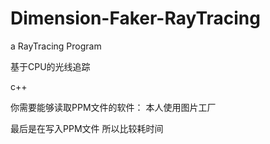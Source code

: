 # Dimension-Faker-RayTracing
a RayTracing Program

基于CPU的光线追踪

c++

你需要能够读取PPM文件的软件：
  本人使用图片工厂

最后是在写入PPM文件 所以比较耗时间

